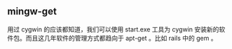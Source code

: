 ## mingw-get
用过 cygwin 的应该都知道，我们可以使用 start.exe 工具为 cygwin 安装新的软件包。而且这几年软件的管理方式都趋向于 apt-get 。比如 rails 中的 gem 。
